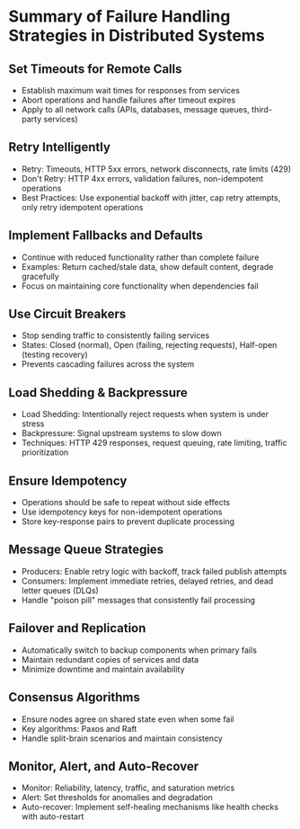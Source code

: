 
# Summary of Failure Handling Strategies in Distributed Systems

## Set Timeouts for Remote Calls

- Establish maximum wait times for responses from services
- Abort operations and handle failures after timeout expires
- Apply to all network calls (APIs, databases, message queues, third-party services)

## Retry Intelligently

- Retry: Timeouts, HTTP 5xx errors, network disconnects, rate limits (429)
- Don't Retry: HTTP 4xx errors, validation failures, non-idempotent operations
- Best Practices: Use exponential backoff with jitter, cap retry attempts, only retry idempotent operations

## Implement Fallbacks and Defaults

- Continue with reduced functionality rather than complete failure
- Examples: Return cached/stale data, show default content, degrade gracefully
- Focus on maintaining core functionality when dependencies fail

## Use Circuit Breakers

- Stop sending traffic to consistently failing services
- States: Closed (normal), Open (failing, rejecting requests), Half-open (testing recovery)
- Prevents cascading failures across the system

## Load Shedding & Backpressure

- Load Shedding: Intentionally reject requests when system is under stress
- Backpressure: Signal upstream systems to slow down
- Techniques: HTTP 429 responses, request queuing, rate limiting, traffic prioritization

## Ensure Idempotency

- Operations should be safe to repeat without side effects
- Use idempotency keys for non-idempotent operations
- Store key-response pairs to prevent duplicate processing

## Message Queue Strategies

- Producers: Enable retry logic with backoff, track failed publish attempts
- Consumers: Implement immediate retries, delayed retries, and dead letter queues (DLQs)
- Handle "poison pill" messages that consistently fail processing

## Failover and Replication

- Automatically switch to backup components when primary fails
- Maintain redundant copies of services and data
- Minimize downtime and maintain availability

## Consensus Algorithms

- Ensure nodes agree on shared state even when some fail
- Key algorithms: Paxos and Raft
- Handle split-brain scenarios and maintain consistency

## Monitor, Alert, and Auto-Recover

- Monitor: Reliability, latency, traffic, and saturation metrics
- Alert: Set thresholds for anomalies and degradation
- Auto-recover: Implement self-healing mechanisms like health checks with auto-restart
